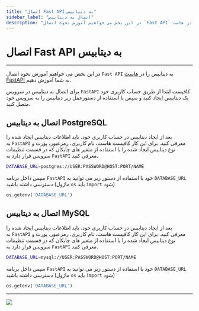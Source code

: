 ```yaml
---
title: "اتصال Fast API به دیتابیس"
sidebar_label: "اتصال به دیتابیس"
description: "در این بخش می خواهیم آموزش نحوه اتصال `Fast API` به دیتابیس را در هاست FastAPI به شما آموزش دهیم."
---
```

# اتصال Fast API به دیتابیس
---

در این بخش می خواهیم آموزش نحوه اتصال `Fast API` به دیتابیس را در [هاست FastAPI](https://chabokan.net/services/fastapi/) به شما آموزش دهیم.

برای اتصال به دیتابیس در سرویس `FastAPI` کافیست ابتدا از طریق حساب کاربری خود یک دیتابیس ایجاد کنید و سپس با استفاده از دستورعمل زیر دیتابیس را به سرویس خود متصل کنید.

## اتصال به دیتابیس PostgreSQL

بعد از ایجاد دیتابیس در حساب کاربری خود، باید اطلاعات دیتابیس ایجاد شده را به `FastAPI` معرفی کنید. برای این کار کافیست هاست، نام کاربری، رمزعبور، پورت و نوع دیتابیس ایجاد شده را با استفاده از متغیر های چابکان که در قسمت تنظیمات سرویس قرار دارد به `FastAPI` معرفی کنید.

```bash
DATABASE_URL=postgres://USER:PASSWORD@HOST:PORT/NAME
```

سپس داخل برنامه `FastAPI` خود با استفاده از دستور زیر می توانید به `DATABASE_URL` دسترسی داشته باشید (ماژول `os` باید `import` شود)

```python
os.getenv('DATABASE_URL')
```

## اتصال به دیتابیس MySQL

بعد از ایجاد دیتابیس در حساب کاربری خود، باید اطلاعات دیتابیس ایجاد شده را به `FastAPI` معرفی کنید. برای این کار کافیست هاست، نام کاربری، رمزعبور، پورت و نوع دیتابیس ایجاد شده را با استفاده از متغیر های چابکان که در قسمت تنظیمات سرویس قرار دارد به `FastAPI` معرفی کنید.

```bash
DATABASE_URL=mysql://USER:PASSWORD@HOST:PORT/NAME
```

سپس داخل برنامه `FastAPI` خود با استفاده از دستور زیر می توانید به `DATABASE_URL` دسترسی داشته باشید (ماژول `os` باید `import` شود)

```python
os.getenv('DATABASE_URL')
```

---
<a href="https://hub.chabokan.net/fa/services/create/fastapi" ><img src="https://s1.chabokan.net/docs/images/fastapi-banner.png" /></a>